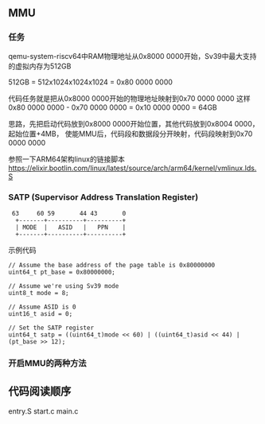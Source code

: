 ## MMU

### 任务

qemu-system-riscv64中RAM物理地址从0x8000 0000开始，Sv39中最大支持的虚拟内存为512GB

512GB = 512x1024x1024x1024 = 0x80 0000 0000

代码任务就是把从0x8000 0000开始的物理地址映射到0x70 0000 0000
这样0x80 0000 0000 - 0x70 0000 0000 = 0x10 0000 0000 = 64GB

思路，先把启动代码放到0x8000 0000开始位置，其他代码放到0x8004 0000，起始位置+4MB，
使能MMU后，代码段和数据段分开映射，代码段映射到0x70 0000 0000 

参照一下ARM64架构linux的链接脚本
https://elixir.bootlin.com/linux/latest/source/arch/arm64/kernel/vmlinux.lds.S

### SATP (Supervisor Address Translation Register)
```
 63     60 59       44 43       0
  +-------+----------+----------+
  | MODE  |   ASID   |   PPN    |
  +-------+----------+----------+
```
示例代码
```
// Assume the base address of the page table is 0x80000000
uint64_t pt_base = 0x80000000;

// Assume we're using Sv39 mode
uint8_t mode = 8;

// Assume ASID is 0
uint16_t asid = 0;

// Set the SATP register
uint64_t satp = ((uint64_t)mode << 60) | ((uint64_t)asid << 44) | (pt_base >> 12);
```

### 开启MMU的两种方法

## 代码阅读顺序

entry.S
start.c
main.c